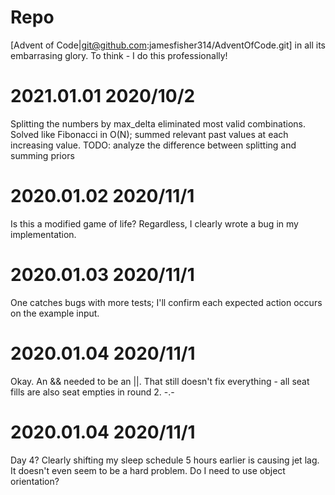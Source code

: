 # Repo
[Advent of Code|git@github.com:jamesfisher314/AdventOfCode.git] in all its embarrasing glory. To think - I do this professionally!

# 2021.01.01 2020/10/2
Splitting the numbers by max_delta eliminated most valid combinations.
Solved like Fibonacci in O(N); summed relevant past values at each increasing value.
TODO: analyze the difference between splitting and summing priors

# 2020.01.02 2020/11/1
Is this a modified game of life?
Regardless, I clearly wrote a bug in my implementation.

# 2020.01.03 2020/11/1
One catches bugs with more tests; I'll confirm each expected action occurs on the example input.

# 2020.01.04 2020/11/1
Okay. An && needed to be an ||. That still doesn't fix everything - all seat fills are also seat empties in round 2. -.-

# 2020.01.04 2020/11/1
Day 4? Clearly shifting my sleep schedule 5 hours earlier is causing jet lag. It doesn't even seem to be a hard problem. Do I need to use object orientation?